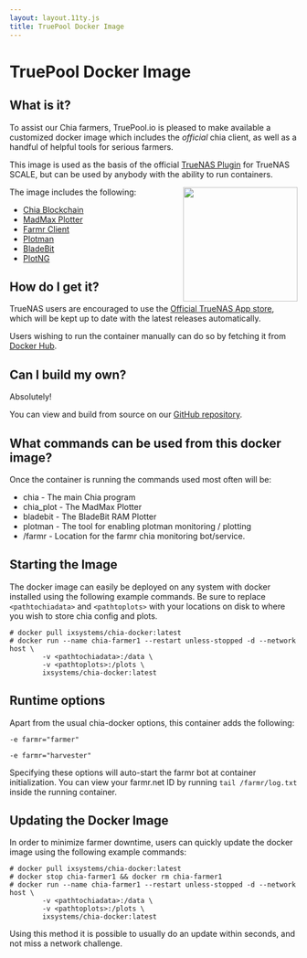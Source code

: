 ```yaml
---
layout: layout.11ty.js
title: TruePool Docker Image
---
```


# TruePool Docker Image

## What is it?

To assist our Chia farmers, TruePool.io is pleased to make available a customized docker image which includes the *official* chia client, as well as a handful of helpful tools for serious farmers.

This image is used as the basis of the official [TrueNAS Plugin](https://www.truenas.com) for TrueNAS SCALE, but can be used by anybody with the ability to run containers.

<img style="float: right;" height="200px" src="/_assets/img/robots/robot1.png">

The image includes the following:

- [Chia Blockchain](https://github.com/Chia-Network/chia-blockchain)
- [MadMax Plotter](https://github.com/madMAx43v3r/chia-plotter)
- [Farmr Client](https://github.com/joaquimguimaraes/farmr)
- [Plotman](https://github.com/ericaltendorf/plotman)
- [BladeBit](https://github.com/harold-b/bladebit/)
- [PlotNG](https://github.com/maded2/plotng)

## How do I get it?

TrueNAS users are encouraged to use the [Official TrueNAS App store](/articles/how-to-use-chia-on-truenas), which will be kept up to date with the latest releases automatically.

Users wishing to run the container manually can do so by fetching it from [Docker Hub](https://hub.docker.com/repository/docker/ixsystems/chia-docker).


## Can I build my own?

Absolutely!

You can view and build from source on our [GitHub repository](https://github.com/truepool/chia-docker).

## What commands can be used from this docker image?

Once the container is running the commands used most often will be:

- chia - The main Chia program
- chia_plot - The MadMax Plotter
- bladebit - The BladeBit RAM Plotter
- plotman - The tool for enabling plotman monitoring / plotting
- /farmr - Location for the farmr chia monitoring bot/service.


## Starting the Image

The docker image can easily be deployed on any system with docker installed using the following example commands. Be sure to replace `<pathtochiadata>` and `<pathtoplots>` with your locations on disk to where you wish to store chia config and plots.

```
# docker pull ixsystems/chia-docker:latest
# docker run --name chia-farmer1 --restart unless-stopped -d --network host \
        -v <pathtochiadata>:/data \
        -v <pathtoplots>:/plots \
        ixsystems/chia-docker:latest
```


## Runtime options

Apart from the usual chia-docker options, this container adds the following:

```
-e farmr="farmer"
```

```
-e farmr="harvester"
```

Specifying these options will auto-start the farmr bot at container initialization. You can view your farmr.net ID by running ```tail /farmr/log.txt``` inside the running container. 

## Updating the Docker Image

In order to minimize farmer downtime, users can quickly update the docker image using the following example commands:

```
# docker pull ixsystems/chia-docker:latest
# docker stop chia-farmer1 && docker rm chia-farmer1 
# docker run --name chia-farmer1 --restart unless-stopped -d --network host \
        -v <pathtochiadata>:/data \
        -v <pathtoplots>:/plots \
        ixsystems/chia-docker:latest
```

Using this method it is possible to usually do an update within seconds, and not miss a network challenge.
